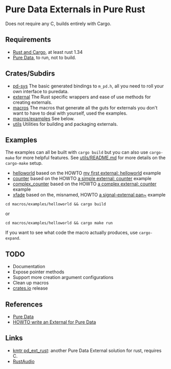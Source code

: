 # Pure Data Externals in Pure Rust

Does not require any C, builds entirely with Cargo.

## Requirements

* [Rust and Cargo](https://www.rust-lang.org/tools/install), at least rust 1.34
* [Pure Data](https://puredata.info), to run, not to build.

## Crates/Subdirs

* [pd-sys](pd-sys) The basic generated bindings to `m_pd.h`, all you need to roll your own interface to puredata.
* [external](external) The Rust specific wrappers and ease of use methods for creating externals.
* [macros](macros) The macros that generate all the guts for externals you don't want to have to deal with yourself, used the examples.
* [macros/examples](macros/examples) See below.
* [utils](utils/README.md) Utilities for building and packaging externals.

## Examples

The examples can all be built with `cargo build` but you can also use `cargo-make` for more helpful features.
See [utils/README.md](utils/README.md) for more details on the `cargo-make` setup.

* [helloworld](macros/examples/helloworld/src/lib.rs) based on the HOWTO [my first external: helloworld](https://github.com/pure-data/externals-howto#my-first-external-helloworld) example
* [counter](macros/examples/counter/src/lib.rs) based on the HOWTO [a simple external: counter](https://github.com/pure-data/externals-howto#a-simple-external-counter) example
* [complex_counter](macros/examples/complex_counter/src/lib.rs) based on the HOWTO [a complex external: counter](https://github.com/pure-data/externals-howto#a-complex-external-counter) example
* [xfade](macros/examples/xfade/src/lib.rs) based on the, misnamed, HOWTO [a signal-external pan~](https://github.com/pure-data/externals-howto#a-signal-external-pan) example

```
cd macros/examples/helloworld && cargo build
```

or

```
cd macros/examples/helloworld && cargo make run
```

If you want to see what code the macro actually produces, use `cargo-expand`.

## TODO

* Documentation
* Expose pointer methods
* Support more creation argument configurations
* Clean up macros
* [crates.io](https://crates.io/) release

## References

* [Pure Data](https://puredata.info)
* [HOWTO write an External for Pure Data](https://github.com/pure-data/externals-howto)

## Links

* [kmtr pd_ext_rust](https://github.com/kmtr/pd_ext_rust): another Pure Data External solution for rust, requires C.
* [RustAudio](https://github.com/RustAudio)
